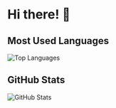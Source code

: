 # Hi there! 👋

## Most Used Languages
![Top Languages](https://github-readme-stats.vercel.app/api/top-langs/?username=Muxammadamin-Ulmasaliyev&layout=normal&theme=dark)

## GitHub Stats
![GitHub Stats](https://github-readme-stats.vercel.app/api?username=Muxammadamin-Ulmasaliyev&show_icons=true&theme=dark)
